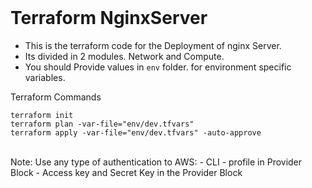 <br>

# Terraform NginxServer

- This is the terraform code for the Deployment of nginx Server. <br>
- Its divided in 2 modules. Network and Compute. <br>
- You should Provide values in `env` folder. for environment specific variables.<br>

Terraform Commands
```
terraform init
terraform plan -var-file="env/dev.tfvars"
terraform apply -var-file="env/dev.tfvars" -auto-approve
```
<br>
Note: Use any type of authentication to AWS:
- CLI 
- profile in Provider Block 
- Access key and Secret Key in the Provider Block
